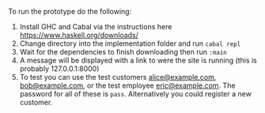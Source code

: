 To run the prototype do the following:

1. Install GHC and Cabal via the instructions here https://www.haskell.org/downloads/
2. Change directory into the implementation folder and run `cabal repl`
3. Wait for the dependencies to finish downloading then run `:main`
4. A message will be displayed with a link to were the site is running (this is probably 127.0.0.1:8000)
5. To test you can use the test customers alice@example.com, bob@example.com, or the test employee eric@example.com. The password for all of these is `pass`. Alternatively you could register a new customer.
